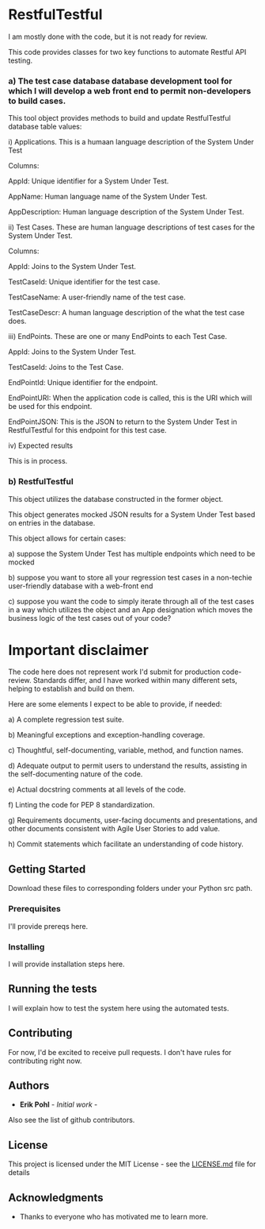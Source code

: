 # RestfulTestful

I am mostly done with the code, but it is not ready for review.

This code provides classes for two key functions to automate Restful API testing.


### a) The test case database database development tool for which I will develop a web front end to permit non-developers to build cases.

This tool object provides methods to build and update RestfulTestful database table values:

i) Applications.  This is a humaan language description of the System Under Test

Columns:

AppId: Unique identifier for a System Under Test.

AppName: Human language name of the System Under Test.

AppDescription: Human language description of the System Under Test.

ii) Test Cases.  These are human language descriptions of test cases for the System Under Test.

Columns:

AppId: Joins to the System Under Test.

TestCaseId: Unique identifier for the test case.

TestCaseName: A user-friendly name of the test case.

TestCaseDescr: A human language description of the what the test case does.

iii) EndPoints.  These are one or many EndPoints to each Test Case.

AppId: Joins to the System Under Test.

TestCaseId: Joins to the Test Case.

EndPointId: Unique identifier for the endpoint.

EndPointURI: When the application code is called, this is the URI which will be used for this endpoint.

EndPointJSON: This is the JSON to return to the System Under Test in RestfulTestful for this endpoint for this test case.

iv) Expected results

This is in process.


### b) RestfulTestful

This object utilizes the database constructed in the former object.

This object generates mocked JSON results for a System Under Test based on entries in the database.

This object allows for certain cases:

a) suppose the System Under Test has multiple endpoints which need to be mocked

b) suppose you want to store all your regression test cases in a non-techie user-friendly database with a web-front end

c) suppose you want the code to simply iterate through all of the test cases in a way which utilizes the object and an App designation which moves the business logic of the test cases out of your code?



# Important disclaimer

The code here does not represent work I'd submit for production code-review.  Standards differ, and I have worked within many different
sets, helping to establish and build on them.

Here are some elements I expect to be able to provide, if needed:

a) A complete regression test suite.

b) Meaningful exceptions and exception-handling coverage.

c) Thoughtful, self-documenting, variable, method, and function names.

d) Adequate output to permit users to understand the results, assisting in the self-documenting nature of the code.

e) Actual docstring comments at all levels of the code.

f) Linting the code for PEP 8 standardization.

g) Requirements documents, user-facing documents and presentations, and other documents consistent with Agile User Stories to add value.

h) Commit statements which facilitate an understanding of code history.

## Getting Started

Download these files to corresponding folders under your Python src path.

### Prerequisites

I'll provide prereqs here.

### Installing

I will provide installation steps here.

## Running the tests

I will explain how to test the system here using the automated tests.

## Contributing

For now, I'd be excited to receive pull requests.  I don't have rules for contributing right now.

## Authors

* **Erik Pohl** - *Initial work* - 

Also see the list of github contributors.

## License

This project is licensed under the MIT License - see the [LICENSE.md](LICENSE.md) file for details

## Acknowledgments

* Thanks to everyone who has motivated me to learn more.
